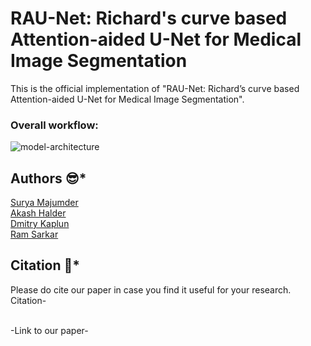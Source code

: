 # RAU-Net: Richard's curve based Attention-aided U-Net for Medical Image Segmentation
This is the official implementation of "RAU-Net: Richard’s curve based Attention-aided U-Net for Medical Image Segmentation".

### Overall workflow:
![model-architecture](https://github.com/user-attachments/assets/34bf8e3e-bbfe-4959-a796-950f730c7e40)


## Authors :sunglasses:*
[Surya Majumder](https://www.linkedin.com/in/surya-majumder-333891246/)<br/>
[Akash Halder](https://in.linkedin.com/in/akash-halder-1b315b1b7?original_referer=https%3A%2F%2Fwww.google.com%2F)<br/>
[Dmitry Kaplun](https://ru.linkedin.com/in/dmitrii-kaplun-7971b085/en)<br/>
[Ram Sarkar](http://www.jaduniv.edu.in/profile.php?uid=686)<br/>

## Citation :thinking:*
Please do cite our paper in case you find it useful for your research.<br/>
Citation-<br/>

<br/>
-Link to our paper-<br/>

